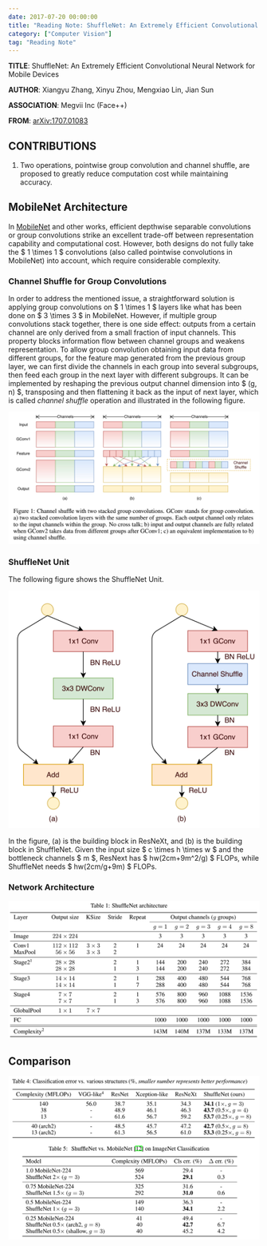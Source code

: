 ```yaml
---
date: 2017-07-20 00:00:00
title: "Reading Note: ShuffleNet: An Extremely Efficient Convolutional Neural Network for Mobile Devices"
category: ["Computer Vision"]
tag: "Reading Note"
---
```


**TITLE**: ShuffleNet: An Extremely Efficient Convolutional Neural Network for Mobile Devices

**AUTHOR**: Xiangyu Zhang, Xinyu Zhou, Mengxiao Lin, Jian Sun

**ASSOCIATION**: Megvii Inc (Face++)

**FROM**: [arXiv:1707.01083](https://arxiv.org/abs/1707.01083)

## CONTRIBUTIONS ##

1. Two operations, pointwise group convolution and channel shuffle, are proposed to greatly reduce computation cost while maintaining accuracy.

## MobileNet Architecture ##

In [MobileNet](https://joshua19881228.github.io/2017-07-19-MobileNet/) and other works, efficient depthwise separable convolutions or group convolutions  strike an excellent trade-off between representation capability and computational cost. However, both designs do not fully take the $ 1 \times 1 $ convolutions (also called pointwise convolutions in MobileNet) into account, which require considerable complexity. 

### Channel Shuffle for Group Convolutions ###

In order to address the mentioned issue, a straightforward solution is applying group convolutions on $ 1 \times 1 $ layers like what has been done on $ 3 \times 3 $ in MobileNet. However, if multiple group convolutions stack together, there is one side effect: outputs from a certain channel are only derived from a small fraction of input channels. This property blocks information flow between channel groups and weakens representation. To allow group convolution obtaining input data from different groups, for the feature map generated from the previous group layer, we can first divide the channels in each group into several subgroups, then feed each group in the next layer with different subgroups. It can be implemented by reshaping the previous output channel dimension into $ (g, n) $, transposing and then flattening it back as the input of next layer, which is called *channel shuffle* operation and illustrated in the following figure.

![Channel Shuffle](https://raw.githubusercontent.com/joshua19881228/my_blogs/master/Computer_Vision/Reading_Note/figures/Reading_Note_20170720_ShuffleNet_0.png "Channel Shuffle")

### ShuffleNet Unit ###

The following figure shows the ShuffleNet Unit.

![ShuffleNet Unit](https://raw.githubusercontent.com/joshua19881228/my_blogs/master/Computer_Vision/Reading_Note/figures/Reading_Note_20170720_ShuffleNet_1.png "ShuffleNet Unit")

In the figure, (a) is the building block in ResNeXt, and (b) is the building block in ShuffleNet. Given the input size $ c \times h \times w $ and the bottleneck channels $ m $, ResNext has $ hw(2cm+9m^2/g) $ FLOPs, while ShuffleNet needs $ hw(2cm/g+9m) $ FLOPs.

### Network Architecture ###

![Network Architecture](https://raw.githubusercontent.com/joshua19881228/my_blogs/master/Computer_Vision/Reading_Note/figures/Reading_Note_20170720_ShuffleNet_2.png "Network Architecture")

## Comparison ##

![Comparison](https://raw.githubusercontent.com/joshua19881228/my_blogs/master/Computer_Vision/Reading_Note/figures/Reading_Note_20170720_ShuffleNet_3.png "Comparison")
